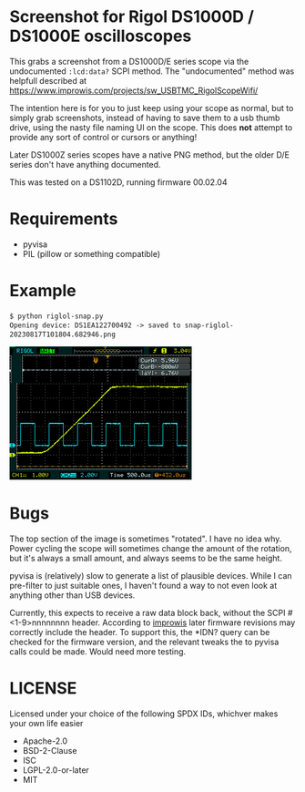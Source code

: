 # Screenshot for Rigol DS1000D / DS1000E oscilloscopes
This grabs a screenshot from a DS1000D/E series scope via the
undocumented ```:lcd:data?``` SCPI method.
The "undocumented" method was helpfull described at https://www.improwis.com/projects/sw_USBTMC_RigolScopeWifi/

The intention here is for you to just keep using your scope as normal, but to simply grab screenshots,
instead of having to save them to a usb thumb drive, using the nasty file naming UI on the scope.
This does **not** attempt to provide any sort of control or cursors or anything!

Later DS1000Z series scopes have a native PNG method, but the older
D/E series don't have anything documented.

This was tested on a DS1102D, running firmware 00.02.04

# Requirements
* pyvisa
* PIL (pillow or something compatible)

# Example
```
$ python riglol-snap.py 
Opening device: DS1EA122700492 -> saved to snap-riglol-20230817T101804.682946.png
```
![example rigol screen capture](snap-riglol-20230817T101804.682946.png)

# Bugs
The top section of the image is sometimes "rotated".  I have no idea why.  Power cycling the scope
will sometimes change the amount of the rotation, but it's always a small amount,
and always seems to be the same height.

pyvisa is (relatively) slow to generate a list of plausible devices.  While I can pre-filter to just
suitable ones, I haven't found a way to not even look at anything other than USB devices. 

Currently, this expects to receive a raw data block back, without the SCPI #<1-9>nnnnnnnn<binary>
header.  According to [improwis](https://www.improwis.com/projects/sw_USBTMC_RigolScopeWifi/) later firmware
revisions may correctly include the header.  To support this, the *IDN? query can be checked for the firmware
version, and the relevant tweaks the to pyvisa calls could be made.  Would need more testing.

# LICENSE
Licensed under your choice of the following SPDX IDs, whichver makes your own life easier
* Apache-2.0
* BSD-2-Clause
* ISC
* LGPL-2.0-or-later
* MIT

